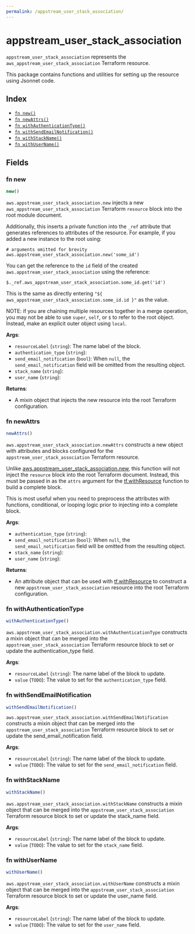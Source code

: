 ```yaml
---
permalink: /appstream_user_stack_association/
---
```


# appstream_user_stack_association

`appstream_user_stack_association` represents the `aws_appstream_user_stack_association` Terraform resource.



This package contains functions and utilities for setting up the resource using Jsonnet code.


## Index

* [`fn new()`](#fn-new)
* [`fn newAttrs()`](#fn-newattrs)
* [`fn withAuthenticationType()`](#fn-withauthenticationtype)
* [`fn withSendEmailNotification()`](#fn-withsendemailnotification)
* [`fn withStackName()`](#fn-withstackname)
* [`fn withUserName()`](#fn-withusername)

## Fields

### fn new

```ts
new()
```


`aws.appstream_user_stack_association.new` injects a new `aws_appstream_user_stack_association` Terraform `resource`
block into the root module document.

Additionally, this inserts a private function into the `_ref` attribute that generates references to attributes of the
resource. For example, if you added a new instance to the root using:

    # arguments omitted for brevity
    aws.appstream_user_stack_association.new('some_id')

You can get the reference to the `id` field of the created `aws.appstream_user_stack_association` using the reference:

    $._ref.aws_appstream_user_stack_association.some_id.get('id')

This is the same as directly entering `"${ aws_appstream_user_stack_association.some_id.id }"` as the value.

NOTE: if you are chaining multiple resources together in a merge operation, you may not be able to use `super`, `self`,
or `$` to refer to the root object. Instead, make an explicit outer object using `local`.

**Args**:
  - `resourceLabel` (`string`): The name label of the block.
  - `authentication_type` (`string`): 
  - `send_email_notification` (`bool`):  When `null`, the `send_email_notification` field will be omitted from the resulting object.
  - `stack_name` (`string`): 
  - `user_name` (`string`): 

**Returns**:
- A mixin object that injects the new resource into the root Terraform configuration.


### fn newAttrs

```ts
newAttrs()
```


`aws.appstream_user_stack_association.newAttrs` constructs a new object with attributes and blocks configured for the `appstream_user_stack_association`
Terraform resource.

Unlike [aws.appstream_user_stack_association.new](#fn-appstreamuserstackassociationnew), this function will not inject the `resource`
block into the root Terraform document. Instead, this must be passed in as the `attrs` argument for the
[tf.withResource](https://github.com/tf-libsonnet/core/tree/main/docs#fn-withresource) function to build a complete block.

This is most useful when you need to preprocess the attributes with functions, conditional, or looping logic prior to
injecting into a complete block.

**Args**:
  - `authentication_type` (`string`): 
  - `send_email_notification` (`bool`):  When `null`, the `send_email_notification` field will be omitted from the resulting object.
  - `stack_name` (`string`): 
  - `user_name` (`string`): 

**Returns**:
  - An attribute object that can be used with [tf.withResource](https://github.com/tf-libsonnet/core/tree/main/docs#fn-withresource) to construct a new `appstream_user_stack_association` resource into the root Terraform configuration.


### fn withAuthenticationType

```ts
withAuthenticationType()
```

`aws.appstream_user_stack_association.withAuthenticationType` constructs a mixin object that can be merged into the `appstream_user_stack_association`
Terraform resource block to set or update the authentication_type field.



**Args**:
  - `resourceLabel` (`string`): The name label of the block to update.
  - `value` (`TODO`): The value to set for the `authentication_type` field.


### fn withSendEmailNotification

```ts
withSendEmailNotification()
```

`aws.appstream_user_stack_association.withSendEmailNotification` constructs a mixin object that can be merged into the `appstream_user_stack_association`
Terraform resource block to set or update the send_email_notification field.



**Args**:
  - `resourceLabel` (`string`): The name label of the block to update.
  - `value` (`TODO`): The value to set for the `send_email_notification` field.


### fn withStackName

```ts
withStackName()
```

`aws.appstream_user_stack_association.withStackName` constructs a mixin object that can be merged into the `appstream_user_stack_association`
Terraform resource block to set or update the stack_name field.



**Args**:
  - `resourceLabel` (`string`): The name label of the block to update.
  - `value` (`TODO`): The value to set for the `stack_name` field.


### fn withUserName

```ts
withUserName()
```

`aws.appstream_user_stack_association.withUserName` constructs a mixin object that can be merged into the `appstream_user_stack_association`
Terraform resource block to set or update the user_name field.



**Args**:
  - `resourceLabel` (`string`): The name label of the block to update.
  - `value` (`TODO`): The value to set for the `user_name` field.
